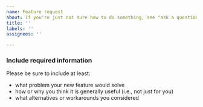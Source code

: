 ```yaml
---
name: Feature request
about: If you're just not sure how to do something, see "ask a question".
title: ''
labels: ''
assignees: ''

---
```


### Include required information

Please be sure to include at least:

 - what problem your new feature would solve
 - how or why you think it is generally useful (i.e., not just for you)
 - what alternatives or workarounds you considered
